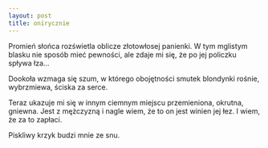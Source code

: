 ```yaml
---
layout: post
title: onirycznie
---
```


Promień słońca rozświetla oblicze złotowłosej panienki. W tym mglistym blasku
nie sposób mieć pewności, ale zdaje mi się, że po jej policzku spływa łza...

Dookoła wzmaga się szum, w którego obojętności smutek blondynki rośnie, wybrzmiewa,
ściska za serce.

Teraz ukazuje mi się w innym ciemnym miejscu przemieniona, okrutna, gniewna.
Jest z mężczyzną i nagle wiem, że to on jest winien jej łez. I wiem,
że za to zapłaci.

Piskliwy krzyk budzi mnie ze snu.
